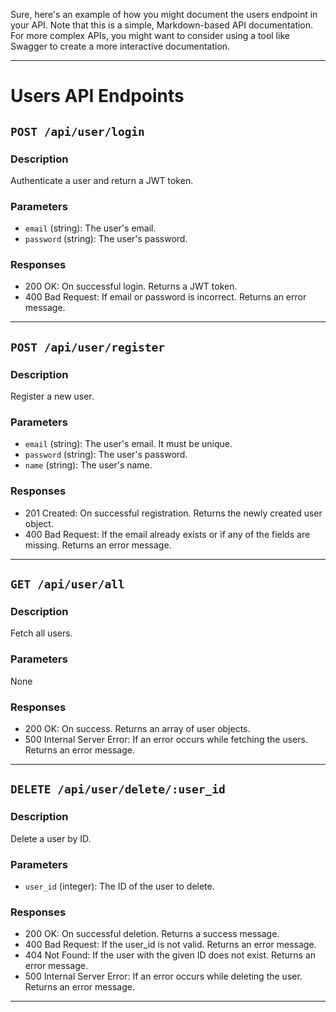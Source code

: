 Sure, here's an example of how you might document the users endpoint in your API. Note that this is a simple, Markdown-based API documentation. For more complex APIs, you might want to consider using a tool like Swagger to create a more interactive documentation.

---

# Users API Endpoints

## `POST /api/user/login`

### Description
Authenticate a user and return a JWT token.

### Parameters
- `email` (string): The user's email.
- `password` (string): The user's password.

### Responses
- 200 OK: On successful login. Returns a JWT token.
- 400 Bad Request: If email or password is incorrect. Returns an error message.

---

## `POST /api/user/register`

### Description
Register a new user.

### Parameters
- `email` (string): The user's email. It must be unique.
- `password` (string): The user's password.
- `name` (string): The user's name.

### Responses
- 201 Created: On successful registration. Returns the newly created user object.
- 400 Bad Request: If the email already exists or if any of the fields are missing. Returns an error message.

---

## `GET /api/user/all`

### Description
Fetch all users.

### Parameters
None

### Responses
- 200 OK: On success. Returns an array of user objects.
- 500 Internal Server Error: If an error occurs while fetching the users. Returns an error message.

---

## `DELETE /api/user/delete/:user_id`

### Description
Delete a user by ID.

### Parameters
- `user_id` (integer): The ID of the user to delete.

### Responses
- 200 OK: On successful deletion. Returns a success message.
- 400 Bad Request: If the user_id is not valid. Returns an error message.
- 404 Not Found: If the user with the given ID does not exist. Returns an error message.
- 500 Internal Server Error: If an error occurs while deleting the user. Returns an error message.

---
